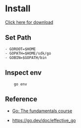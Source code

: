 # Install

[Click here for download](https://go.dev/)

## Set Path
```
- GOROOT=$HOME
- GOPATH=$HOME/sdk/go
- GOBIN=$GOPATH/bin
```


## Inspect env
```
    go env
```

## Reference
- [Go: The fundamentals course](https://www.skooldio.com/courses/go-the-fundamentals)

- https://go.dev/doc/effective_go


